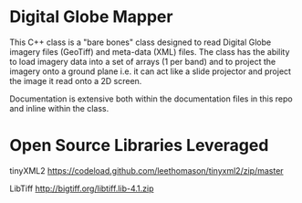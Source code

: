 # Digital Globe Mapper

This C++ class is a "bare bones" class designed to read Digital Globe imagery files (GeoTiff) and meta-data (XML) files. The class has the ability to load imagery data into a set of arrays (1 per band) and to project the imagery onto a ground plane i.e. it can act like a slide projector and project the image it read onto a 2D screen. 

Documentation is extensive both within the documentation files in this repo and inline within the class.

# Open Source Libraries Leveraged

tinyXML2    https://codeload.github.com/leethomason/tinyxml2/zip/master

LibTiff			http://bigtiff.org/libtiff.lib-4.1.zip





